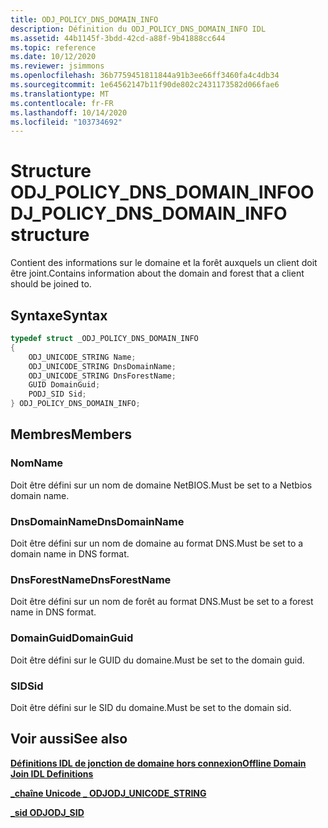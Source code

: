 ```yaml
---
title: ODJ_POLICY_DNS_DOMAIN_INFO
description: Définition du ODJ_POLICY_DNS_DOMAIN_INFO IDL
ms.assetid: 44b1145f-3bdd-42cd-a88f-9b41888cc644
ms.topic: reference
ms.date: 10/12/2020
ms.reviewer: jsimmons
ms.openlocfilehash: 36b7759451811844a91b3ee66ff3460fa4c4db34
ms.sourcegitcommit: 1e64562147b11f90de802c2431173582d066fae6
ms.translationtype: MT
ms.contentlocale: fr-FR
ms.lasthandoff: 10/14/2020
ms.locfileid: "103734692"
---
```

# <a name="odj_policy_dns_domain_info-structure"></a><span data-ttu-id="78073-103">Structure ODJ_POLICY_DNS_DOMAIN_INFO</span><span class="sxs-lookup"><span data-stu-id="78073-103">ODJ_POLICY_DNS_DOMAIN_INFO structure</span></span>

<span data-ttu-id="78073-104">Contient des informations sur le domaine et la forêt auxquels un client doit être joint.</span><span class="sxs-lookup"><span data-stu-id="78073-104">Contains information about the domain and forest that a client should be joined to.</span></span>

## <a name="syntax"></a><span data-ttu-id="78073-105">Syntaxe</span><span class="sxs-lookup"><span data-stu-id="78073-105">Syntax</span></span>

```C++
typedef struct _ODJ_POLICY_DNS_DOMAIN_INFO
{
    ODJ_UNICODE_STRING Name;
    ODJ_UNICODE_STRING DnsDomainName;
    ODJ_UNICODE_STRING DnsForestName;
    GUID DomainGuid;
    PODJ_SID Sid;
} ODJ_POLICY_DNS_DOMAIN_INFO;
```

## <a name="members"></a><span data-ttu-id="78073-106">Membres</span><span class="sxs-lookup"><span data-stu-id="78073-106">Members</span></span>

### <a name="name"></a><span data-ttu-id="78073-107">Nom</span><span class="sxs-lookup"><span data-stu-id="78073-107">Name</span></span>

<span data-ttu-id="78073-108">Doit être défini sur un nom de domaine NetBIOS.</span><span class="sxs-lookup"><span data-stu-id="78073-108">Must be set to a Netbios domain name.</span></span>

### <a name="dnsdomainname"></a><span data-ttu-id="78073-109">DnsDomainName</span><span class="sxs-lookup"><span data-stu-id="78073-109">DnsDomainName</span></span>

<span data-ttu-id="78073-110">Doit être défini sur un nom de domaine au format DNS.</span><span class="sxs-lookup"><span data-stu-id="78073-110">Must be set to a domain name in DNS format.</span></span>

### <a name="dnsforestname"></a><span data-ttu-id="78073-111">DnsForestName</span><span class="sxs-lookup"><span data-stu-id="78073-111">DnsForestName</span></span>

<span data-ttu-id="78073-112">Doit être défini sur un nom de forêt au format DNS.</span><span class="sxs-lookup"><span data-stu-id="78073-112">Must be set to a forest name in DNS format.</span></span>

### <a name="domainguid"></a><span data-ttu-id="78073-113">DomainGuid</span><span class="sxs-lookup"><span data-stu-id="78073-113">DomainGuid</span></span>

<span data-ttu-id="78073-114">Doit être défini sur le GUID du domaine.</span><span class="sxs-lookup"><span data-stu-id="78073-114">Must be set to the domain guid.</span></span>

### <a name="sid"></a><span data-ttu-id="78073-115">SID</span><span class="sxs-lookup"><span data-stu-id="78073-115">Sid</span></span>

<span data-ttu-id="78073-116">Doit être défini sur le SID du domaine.</span><span class="sxs-lookup"><span data-stu-id="78073-116">Must be set to the domain sid.</span></span>

## <a name="see-also"></a><span data-ttu-id="78073-117">Voir aussi</span><span class="sxs-lookup"><span data-stu-id="78073-117">See also</span></span>

[<span data-ttu-id="78073-118">**Définitions IDL de jonction de domaine hors connexion**</span><span class="sxs-lookup"><span data-stu-id="78073-118">**Offline Domain Join IDL Definitions**</span></span>](odj-idl.md)

[<span data-ttu-id="78073-119">**\_chaîne Unicode \_ ODJ**</span><span class="sxs-lookup"><span data-stu-id="78073-119">**ODJ\_UNICODE\_STRING**</span></span>](odj-odj_unicode_string.md)

[<span data-ttu-id="78073-120">**\_sid ODJ**</span><span class="sxs-lookup"><span data-stu-id="78073-120">**ODJ\_SID**</span></span>](odj-odj_sid.md)
